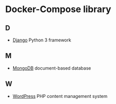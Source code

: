 # Docker-Compose library

## D
- [Django](/Django/) Python 3 framework

## M
- [MongoDB](/MongoDB/) document-based database

## W
- [WordPress](/WordPress/) PHP content management system
